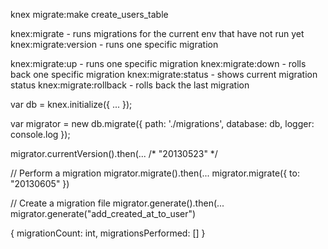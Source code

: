 knex migrate:make create_users_table

knex:migrate          - runs migrations for the current env that have not run yet
knex:migrate:version  - runs one specific migration

knex:migrate:up       - runs one specific migration
knex:migrate:down     - rolls back one specific migration
knex:migrate:status   - shows current migration status
knex:migrate:rollback - rolls back the last migration


var db = knex.initialize({ ... });



var migrator = new db.migrate({
  path: './migrations',
  database: db,
  logger: console.log
});

migrator.currentVersion().then(...   /* "20130523" */

// Perform a migration
migrator.migrate().then(...
migrator.migrate({ to: "20130605" })

// Create a migration file
migrator.generate().then(...
migrator.generate("add_created_at_to_user")

{
  migrationCount: int,
  migrationsPerformed: []
}
